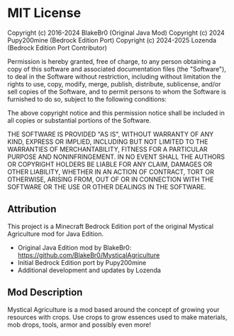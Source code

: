 # MIT License

Copyright (c) 2016-2024 BlakeBr0 (Original Java Mod)
Copyright (c) 2024 Pupy200mine (Bedrock Edition Port)
Copyright (c) 2024-2025 Lozenda (Bedrock Edition Port Contributor)

Permission is hereby granted, free of charge, to any person obtaining a copy
of this software and associated documentation files (the "Software"), to deal
in the Software without restriction, including without limitation the rights
to use, copy, modify, merge, publish, distribute, sublicense, and/or sell
copies of the Software, and to permit persons to whom the Software is
furnished to do so, subject to the following conditions:

The above copyright notice and this permission notice shall be included in all
copies or substantial portions of the Software.

THE SOFTWARE IS PROVIDED "AS IS", WITHOUT WARRANTY OF ANY KIND, EXPRESS OR
IMPLIED, INCLUDING BUT NOT LIMITED TO THE WARRANTIES OF MERCHANTABILITY,
FITNESS FOR A PARTICULAR PURPOSE AND NONINFRINGEMENT. IN NO EVENT SHALL THE
AUTHORS OR COPYRIGHT HOLDERS BE LIABLE FOR ANY CLAIM, DAMAGES OR OTHER
LIABILITY, WHETHER IN AN ACTION OF CONTRACT, TORT OR OTHERWISE, ARISING FROM,
OUT OF OR IN CONNECTION WITH THE SOFTWARE OR THE USE OR OTHER DEALINGS IN THE
SOFTWARE.

## Attribution

This project is a Minecraft Bedrock Edition port of the original Mystical Agriculture mod for Java Edition.
- Original Java Edition mod by BlakeBr0: https://github.com/BlakeBr0/MysticalAgriculture
- Initial Bedrock Edition port by Pupy200mine
- Additional development and updates by Lozenda

## Mod Description

Mystical Agriculture is a mod based around the concept of growing your resources with crops. 
Use crops to grow essences used to make materials, mob drops, tools, armor and possibly even more!
